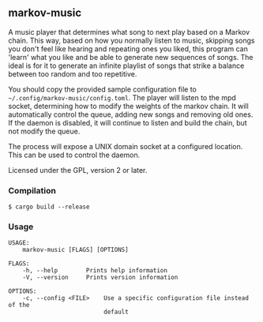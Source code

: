 ## markov-music
A music player that determines what song to next play based on a Markov chain. This way, based on how you normally listen to music, skipping songs you don't feel like hearing and repeating ones you liked, this program can 'learn' what you like and be able to generate new sequences of songs. The ideal is for it to generate an infinite playlist of songs that strike a balance between too random and too repetitive.

You should copy the provided sample configuration file to `~/.config/markov-music/config.toml`. The player will listen to the mpd socket, determining how to modify the weights of the markov chain. It will automatically control the queue, adding new songs and removing old ones. If the daemon is disabled, it will continue to listen and build the chain, but not modify the queue.

The process will expose a UNIX domain socket at a configured location. This can be used to control
the daemon.

Licensed under the GPL, version 2 or later.

### Compilation
```
$ cargo build --release
```

### Usage
```
USAGE:
    markov-music [FLAGS] [OPTIONS]

FLAGS:
    -h, --help        Prints help information
    -V, --version     Prints version information

OPTIONS:
    -c, --config <FILE>    Use a specific configuration file instead of the
                           default
```

